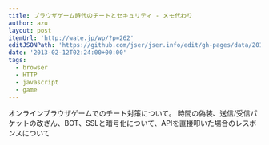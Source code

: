 ```yaml
---
title: ブラウザゲーム時代のチートとセキュリティ - メモ代わり
author: azu
layout: post
itemUrl: 'http://wate.jp/wp/?p=262'
editJSONPath: 'https://github.com/jser/jser.info/edit/gh-pages/data/2013/02/index.json'
date: '2013-02-12T02:24:00+00:00'
tags:
  - browser
  - HTTP
  - javascript
  - game
---
```

オンラインブラウザゲームでのチート対策について。
時間の偽装、送信/受信パケットの改ざん、BOT、SSLと暗号化について、APIを直接叩いた場合のレスポンスについて
